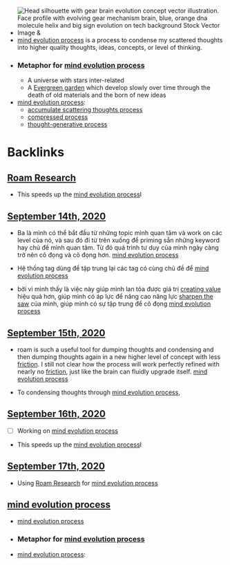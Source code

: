 - ![Head silhouette with gear brain evolution concept vector illustration. Face  profile with evolving gear mechanism brain, blue, orange dna molecule helix  and big sign evolution on tech background Stock Vector Image &](https://c8.alamy.com/comp/T3YD3A/head-silhouette-with-gear-brain-evolution-concept-vector-illustration-face-profile-with-evolving-gear-mechanism-brain-blue-orange-dna-molecule-helix-and-big-sign-evolution-on-tech-background-T3YD3A.jpg)
- [mind evolution process](<mind evolution process.md>) is a process to condense my scattered thoughts into higher quality thoughts, ideas, concepts, or level of thinking.
- ### Metaphor for [mind evolution process](<mind evolution process.md>) 
    - A universe with stars inter-related
    - A [Evergreen garden](<Evergreen garden.md>) which develop slowly over time through the death of old materials and the born of new ideas 
- [mind evolution process](<mind evolution process.md>):
    - [accumulate scattering thoughts process](<accumulate scattering thoughts process.md>)
    - [compressed process](<compressed process.md>)
    - [thought-generative process](<thought-generative process.md>)

# Backlinks
## [Roam Research](<Roam Research.md>)
- This speeds up the [mind evolution process](<mind evolution process.md>)I

## [September 14th, 2020](<September 14th, 2020.md>)
- Ba là mình có thể bắt đầu từ những topic mình quan tâm và work on các level của nó, và sau đó đi từ trên xuống để priming sẵn những keyword hay chủ đề mình quan tâm. Từ đó quá trình tư duy của mình ngày càng trở nên cô đọng và cô đọng hơn. [mind evolution process](<mind evolution process.md>)

- Hệ thống tag dùng để tập trung lại các tag có cùng chủ đề để [mind evolution process](<mind evolution process.md>)

- bởi vì mình thấy là việc này giúp mình lan tỏa được giá trị [creating value](<creating value.md>) hiệu quả hơn, giúp mình có áp lực để nâng cao năng lực [sharpen the saw](<sharpen the saw.md>) của mình, giúp mình có sự tập trung để cô đọng [mind evolution process](<mind evolution process.md>)

## [September 15th, 2020](<September 15th, 2020.md>)
- roam is such a useful tool for dumping thoughts and condensing and then dumping thoughts again in a new higher level of concept with less [friction](<friction.md>). I still not clear how the process will work perfectly refined with nearly no [friction](<friction.md>), just like the brain can fluidly upgrade itself. [mind evolution process](<mind evolution process.md>)

- To condensing thoughts through [mind evolution process](<mind evolution process.md>),

## [September 16th, 2020](<September 16th, 2020.md>)
- [ ] Working on [mind evolution process](<mind evolution process.md>)

- This speeds up the [mind evolution process](<mind evolution process.md>)I

## [September 17th, 2020](<September 17th, 2020.md>)
- Using [Roam Research](<Roam Research.md>) for [mind evolution process](<mind evolution process.md>)

## [mind evolution process](<mind evolution process.md>)
- [mind evolution process](<mind evolution process.md>)

- ### Metaphor for [mind evolution process](<mind evolution process.md>)

- [mind evolution process](<mind evolution process.md>):

